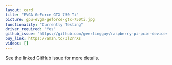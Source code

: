 ```yaml
---
layout: card
title: "EVGA GeForce GTX 750 Ti"
picture: gpu-evga-geforce-gtx-750ti.jpg
functionality: "Currently Testing"
driver_required: "Yes"
github_issue: "https://github.com/geerlingguy/raspberry-pi-pcie-devices/issues/26"
buy_link: https://amzn.to/3l2rrXs
videos: []
---
```

See the linked GitHub issue for more details.
